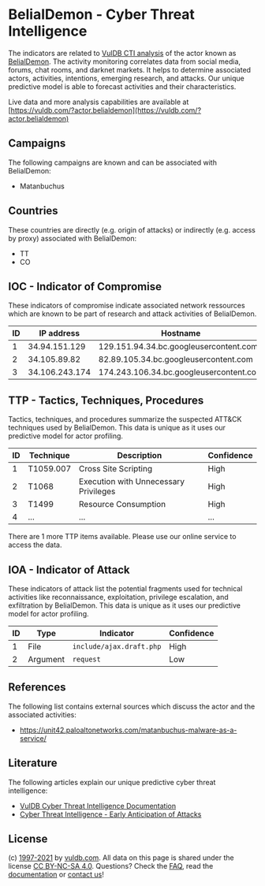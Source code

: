 # BelialDemon - Cyber Threat Intelligence

The indicators are related to [VulDB CTI analysis](https://vuldb.com/?doc.cti) of the actor known as [BelialDemon](https://vuldb.com/?actor.belialdemon). The activity monitoring correlates data from social media, forums, chat rooms, and darknet markets. It helps to determine associated actors, activities, intentions, emerging research, and attacks. Our unique predictive model is able to forecast activities and their characteristics.

Live data and more analysis capabilities are available at [https://vuldb.com/?actor.belialdemon](https://vuldb.com/?actor.belialdemon)

## Campaigns

The following campaigns are known and can be associated with BelialDemon:

* Matanbuchus

## Countries

These countries are directly (e.g. origin of attacks) or indirectly (e.g. access by proxy) associated with BelialDemon:

* TT
* CO

## IOC - Indicator of Compromise

These indicators of compromise indicate associated network ressources which are known to be part of research and attack activities of BelialDemon.

ID | IP address | Hostname | Confidence
-- | ---------- | -------- | ----------
1 | 34.94.151.129 | 129.151.94.34.bc.googleusercontent.com | Medium
2 | 34.105.89.82 | 82.89.105.34.bc.googleusercontent.com | Medium
3 | 34.106.243.174 | 174.243.106.34.bc.googleusercontent.com | Medium

## TTP - Tactics, Techniques, Procedures

Tactics, techniques, and procedures summarize the suspected ATT&CK techniques used by BelialDemon. This data is unique as it uses our predictive model for actor profiling.

ID | Technique | Description | Confidence
-- | --------- | ----------- | ----------
1 | T1059.007 | Cross Site Scripting | High
2 | T1068 | Execution with Unnecessary Privileges | High
3 | T1499 | Resource Consumption | High
4 | ... | ... | ...

There are 1 more TTP items available. Please use our online service to access the data.

## IOA - Indicator of Attack

These indicators of attack list the potential fragments used for technical activities like reconnaissance, exploitation, privilege escalation, and exfiltration by BelialDemon. This data is unique as it uses our predictive model for actor profiling.

ID | Type | Indicator | Confidence
-- | ---- | --------- | ----------
1 | File | `include/ajax.draft.php` | High
2 | Argument | `request` | Low

## References

The following list contains external sources which discuss the actor and the associated activities:

* https://unit42.paloaltonetworks.com/matanbuchus-malware-as-a-service/

## Literature

The following articles explain our unique predictive cyber threat intelligence:

* [VulDB Cyber Threat Intelligence Documentation](https://vuldb.com/?doc.cti)
* [Cyber Threat Intelligence - Early Anticipation of Attacks](https://www.scip.ch/en/?labs.20201022)

## License

(c) [1997-2021](https://vuldb.com/?doc.changelog) by [vuldb.com](https://vuldb.com/?doc.about). All data on this page is shared under the license [CC BY-NC-SA 4.0](https://creativecommons.org/licenses/by-nc-sa/4.0/). Questions? Check the [FAQ](https://vuldb.com/?doc.faq), read the [documentation](https://vuldb.com/?doc) or [contact us](https://vuldb.com/?contact)!
